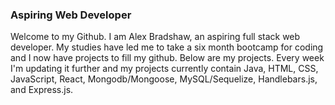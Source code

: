 ### Aspiring Web Developer

Welcome to my Github. I am Alex Bradshaw, an aspiring full stack web developer. My studies have led me to take a six month bootcamp for coding and I now have projects to fill my github. Below are my projects. Every week I'm updating it further and my projects currently contain Java, HTML, CSS, JavaScript, React, Mongodb/Mongoose, MySQL/Sequelize, Handlebars.js, and Express.js. 
